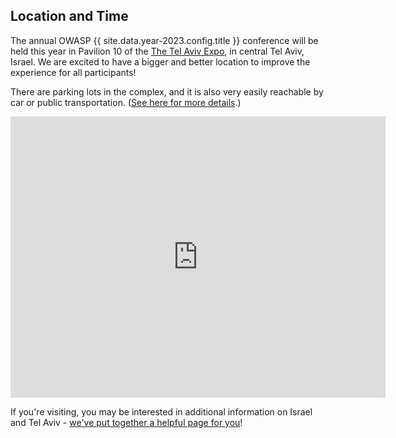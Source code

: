 ---
---

## Location and Time

The annual OWASP {{ site.data.year-2023.config.title }} conference will be held this year in Pavilion 10 of the [The Tel Aviv Expo](https://expotelaviv.co.il/en/), in central Tel Aviv, Israel. We are excited to have a bigger and better location to improve the experience for all participants!

<!--The [Training Day](Training) will take place on {{ site.data.year-2023.config.trainingday }}. Registration will start at 9AM, and classes will continue until 17:30.   
The [Conference](Agenda) will take place on {{ site.data.year-2023.config.confday }}. Doors will open at 9AM, sessions will be going until 18:00.  -->

There are parking lots in the complex, and it is also very easily reachable by car or public transportation. ([See here for more details](https://expotelaviv.co.il/en/visitors/#instructions__tabs).)

<iframe src="https://www.google.com/maps/embed?pb=!1m18!1m12!1m3!1d3379.677189966653!2d34.80532391550592!3d32.10500912525109!2m3!1f0!2f0!3f0!3m2!1i1024!2i768!4f13.1!3m3!1m2!1s0x151d497d2befdfbd%3A0x230ef6bed2c4ebbc!2sPavilion%2010%2C%20Tel%20Aviv-Yafo!5e0!3m2!1sen!2sil!4v1678700704746!5m2!1sen!2sil" width="600" height="450" style="border:0;" allowfullscreen="" loading="lazy" referrerpolicy="no-referrer-when-downgrade"></iframe>

If you're visiting, you may be interested in additional information on Israel and Tel Aviv - [we've put together a helpful page for you](TelAviv)!
